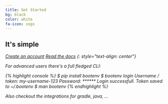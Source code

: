 ```yaml
---
title: Get Started 
bg: black
color: white
fa-icon: cogs
---
```


## It's simple

<a href="https://app.bootenv.com" class="button"><i class="fa fa-check-square-o"/> Create an account</a> <a href="http://github.com/bootenv/bootenv-docs/wiki" class="button"><i class="fa fa-book"/> Read the docs</a>
{: style="text-align: center"}

For advanced users there's a full fledged CLI:

{% highlight console %}
$ pip install bootenv
$ bootenv login
Username / token: my-username-123
Password: ******
Login successfull. Token saved to ~/.bootenv
$ man bootenv
{% endhighlight %}

Also checkout the integrations for gradle, java, ...

